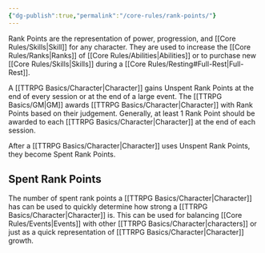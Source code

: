 ```yaml
---
{"dg-publish":true,"permalink":"/core-rules/rank-points/"}
---
```


Rank Points are the representation of power, progression, and [[Core Rules/Skills\|Skill]] for any character. They are used to increase the [[Core Rules/Ranks\|Ranks]] of [[Core Rules/Abilities\|Abilities]] or to purchase new [[Core Rules/Skills\|Skills]] during a [[Core Rules/Resting#Full-Rest\|Full-Rest]].

A [[TTRPG Basics/Character\|Character]] gains Unspent Rank Points at the end of every session or at the end of a large event. The [[TTRPG Basics/GM\|GM]] awards [[TTRPG Basics/Character\|Character]] with Rank Points based on their judgement. Generally, at least 1 Rank Point should be awarded to each [[TTRPG Basics/Character\|Character]] at the end of each session.

After a [[TTRPG Basics/Character\|Character]] uses Unspent Rank Points, they become Spent Rank Points.

## Spent Rank Points
The number of spent rank points a [[TTRPG Basics/Character\|Character]] has can be used to quickly determine how strong a [[TTRPG Basics/Character\|Character]] is. This can be used for balancing [[Core Rules/Events\|Events]] with other [[TTRPG Basics/Character\|characters]] or just as a quick representation of [[TTRPG Basics/Character\|Character]] growth.